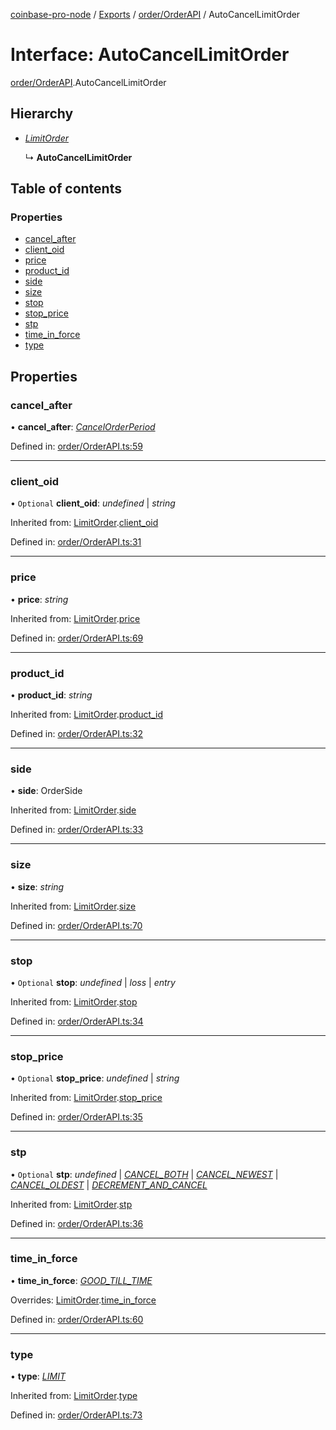 [coinbase-pro-node](../../README.md) / [Exports](../../modules.md) / [order/OrderAPI](../../modules/order_orderapi.md) / AutoCancelLimitOrder

# Interface: AutoCancelLimitOrder

[order/OrderAPI](../../modules/order_orderapi.md).AutoCancelLimitOrder

## Hierarchy

- [_LimitOrder_](orderapi.limitorder.md)

  ↳ **AutoCancelLimitOrder**

## Table of contents

### Properties

- [cancel_after](orderapi.autocancellimitorder.md#cancel_after)
- [client_oid](orderapi.autocancellimitorder.md#client_oid)
- [price](orderapi.autocancellimitorder.md#price)
- [product_id](orderapi.autocancellimitorder.md#product_id)
- [side](orderapi.autocancellimitorder.md#side)
- [size](orderapi.autocancellimitorder.md#size)
- [stop](orderapi.autocancellimitorder.md#stop)
- [stop_price](orderapi.autocancellimitorder.md#stop_price)
- [stp](orderapi.autocancellimitorder.md#stp)
- [time_in_force](orderapi.autocancellimitorder.md#time_in_force)
- [type](orderapi.autocancellimitorder.md#type)

## Properties

### cancel_after

• **cancel_after**: [_CancelOrderPeriod_](../../enums/order/orderapi.cancelorderperiod.md)

Defined in: [order/OrderAPI.ts:59](https://github.com/bennycode/coinbase-pro-node/blob/ac883aa/src/order/OrderAPI.ts#L59)

---

### client_oid

• `Optional` **client_oid**: _undefined_ \| _string_

Inherited from: [LimitOrder](orderapi.limitorder.md).[client_oid](orderapi.limitorder.md#client_oid)

Defined in: [order/OrderAPI.ts:31](https://github.com/bennycode/coinbase-pro-node/blob/ac883aa/src/order/OrderAPI.ts#L31)

---

### price

• **price**: _string_

Inherited from: [LimitOrder](orderapi.limitorder.md).[price](orderapi.limitorder.md#price)

Defined in: [order/OrderAPI.ts:69](https://github.com/bennycode/coinbase-pro-node/blob/ac883aa/src/order/OrderAPI.ts#L69)

---

### product_id

• **product_id**: _string_

Inherited from: [LimitOrder](orderapi.limitorder.md).[product_id](orderapi.limitorder.md#product_id)

Defined in: [order/OrderAPI.ts:32](https://github.com/bennycode/coinbase-pro-node/blob/ac883aa/src/order/OrderAPI.ts#L32)

---

### side

• **side**: OrderSide

Inherited from: [LimitOrder](orderapi.limitorder.md).[side](orderapi.limitorder.md#side)

Defined in: [order/OrderAPI.ts:33](https://github.com/bennycode/coinbase-pro-node/blob/ac883aa/src/order/OrderAPI.ts#L33)

---

### size

• **size**: _string_

Inherited from: [LimitOrder](orderapi.limitorder.md).[size](orderapi.limitorder.md#size)

Defined in: [order/OrderAPI.ts:70](https://github.com/bennycode/coinbase-pro-node/blob/ac883aa/src/order/OrderAPI.ts#L70)

---

### stop

• `Optional` **stop**: _undefined_ \| _loss_ \| _entry_

Inherited from: [LimitOrder](orderapi.limitorder.md).[stop](orderapi.limitorder.md#stop)

Defined in: [order/OrderAPI.ts:34](https://github.com/bennycode/coinbase-pro-node/blob/ac883aa/src/order/OrderAPI.ts#L34)

---

### stop_price

• `Optional` **stop_price**: _undefined_ \| _string_

Inherited from: [LimitOrder](orderapi.limitorder.md).[stop_price](orderapi.limitorder.md#stop_price)

Defined in: [order/OrderAPI.ts:35](https://github.com/bennycode/coinbase-pro-node/blob/ac883aa/src/order/OrderAPI.ts#L35)

---

### stp

• `Optional` **stp**: _undefined_ \| [_CANCEL_BOTH_](../../enums/order/orderapi.selftradeprevention.md#cancel_both) \| [_CANCEL_NEWEST_](../../enums/order/orderapi.selftradeprevention.md#cancel_newest) \| [_CANCEL_OLDEST_](../../enums/order/orderapi.selftradeprevention.md#cancel_oldest) \| [_DECREMENT_AND_CANCEL_](../../enums/order/orderapi.selftradeprevention.md#decrement_and_cancel)

Inherited from: [LimitOrder](orderapi.limitorder.md).[stp](orderapi.limitorder.md#stp)

Defined in: [order/OrderAPI.ts:36](https://github.com/bennycode/coinbase-pro-node/blob/ac883aa/src/order/OrderAPI.ts#L36)

---

### time_in_force

• **time_in_force**: [_GOOD_TILL_TIME_](../../enums/order/orderapi.timeinforce.md#good_till_time)

Overrides: [LimitOrder](orderapi.limitorder.md).[time_in_force](orderapi.limitorder.md#time_in_force)

Defined in: [order/OrderAPI.ts:60](https://github.com/bennycode/coinbase-pro-node/blob/ac883aa/src/order/OrderAPI.ts#L60)

---

### type

• **type**: [_LIMIT_](../../enums/order/orderapi.ordertype.md#limit)

Inherited from: [LimitOrder](orderapi.limitorder.md).[type](orderapi.limitorder.md#type)

Defined in: [order/OrderAPI.ts:73](https://github.com/bennycode/coinbase-pro-node/blob/ac883aa/src/order/OrderAPI.ts#L73)
